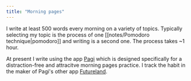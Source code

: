 ```yaml
---
title: "Morning pages"
---
```


I write at least 500 words every morning on a variety of topics. Typically selecting my topic is the process of one [[notes/Pomodoro technique|pomodoro]] and writing is a second one. The process takes ~1 hour.

At present I write using the app [Pagi](https://futureland.tv/@lucas/pagi) which is designed specifically for a distraction-free and attracitve morning pages practice. I track the habit in the maker of Pagi's other app [Futureland](https://futureland.tv/).